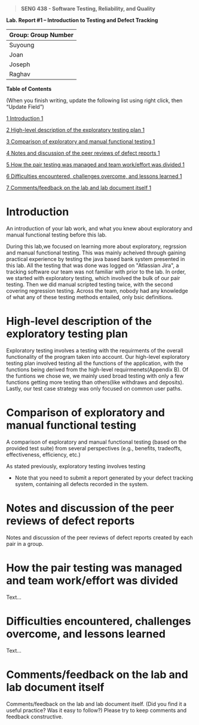 >   **SENG 438 - Software Testing, Reliability, and Quality**

**Lab. Report \#1 – Introduction to Testing and Defect Tracking**

| Group: Group Number      |
|-----------------|
| Suyoung                |   
| Joan               |   
| Joseph                |   
| Raghav                |   


**Table of Contents**

(When you finish writing, update the following list using right click, then
“Update Field”)

[1 Introduction	1](#_Toc439194677)

[2 High-level description of the exploratory testing plan	1](#_Toc439194678)

[3 Comparison of exploratory and manual functional testing	1](#_Toc439194679)

[4 Notes and discussion of the peer reviews of defect reports	1](#_Toc439194680)

[5 How the pair testing was managed and team work/effort was
divided	1](#_Toc439194681)

[6 Difficulties encountered, challenges overcome, and lessons
learned	1](#_Toc439194682)

[7 Comments/feedback on the lab and lab document itself	1](#_Toc439194683)

# Introduction

An introduction of your lab work, and what you knew about exploratory and manual
functional testing before this lab.

During this lab,we focused on learning more about exploratory, regrssion and manual functional testing. This was mainly acheived through gaining practical experience by testing the java based bank system presented in this lab. All the testing that was done was logged on "Atlassian Jira", a tracking software our team was not familiar with prior to the lab. In order, we started with exploratory testing, which involved the bulk of our pair testing. Then we did manual scripted testing twice, with the second covering regression testing. Across the team, nobody had any knowledge of what any of these testing methods entailed, only bsic definitions.

# High-level description of the exploratory testing plan

Exploratory testing involves a testing with the requirments of the overall functionality of the program taken into account. Our high-level exploratory testing plan involved testing all the functions of the application, with the functions being derived from the high-level requirmenets(Appendix B). Of the funtions we chose we, we mainly used broad testing with only a few functions getting more testing than others(like withdraws and deposits). Lastly, our test case strategy was only focused on  common user paths.

# Comparison of exploratory and manual functional testing
A comparison of exploratory and manual functional testing (based on the provided test suite) from several perspectives (e.g., benefits, tradeoffs, effectiveness, efficiency, etc.)

As stated previously, exploratory testing involves testing 

-   Note that you need to submit a report generated by your defect tracking
    system, containing all defects recorded in the system.

# Notes and discussion of the peer reviews of defect reports

Notes and discussion of the peer reviews of defect reports created by each pair in a group.	

# How the pair testing was managed and team work/effort was divided 

Text…

# Difficulties encountered, challenges overcome, and lessons learned

Text…

# Comments/feedback on the lab and lab document itself

Comments/feedback on the lab and lab document itself. (Did you find it a useful practice? Was it easy to follow?) Please try to keep comments and feedback constructive.	
